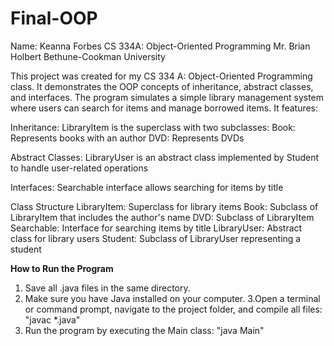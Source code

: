 # Final-OOP
Name: Keanna Forbes
CS 334A: Object-Oriented Programming
Mr. Brian Holbert
Bethune-Cookman University

This project was created for my CS 334 A: Object-Oriented Programming class. It demonstrates the OOP concepts of inheritance, abstract classes, and interfaces. The program simulates a simple library management system where users can search for items and manage borrowed items. It features:

Inheritance:
LibraryItem is the superclass with two subclasses:
Book: Represents books with an author
DVD: Represents DVDs

Abstract Classes:
LibraryUser is an abstract class implemented by Student to handle user-related operations

Interfaces:
Searchable interface allows searching for items by title

Class Structure
LibraryItem: Superclass for library items 
Book: Subclass of LibraryItem that includes the author's name
DVD: Subclass of LibraryItem
Searchable: Interface for searching items by title
LibraryUser: Abstract class for library users
Student: Subclass of LibraryUser representing a student

**How to Run the Program**
1. Save all .java files in the same directory.
2. Make sure you have Java installed on your computer.
3.Open a terminal or command prompt, navigate to the project folder, and compile all files: "javac *.java"
4. Run the program by executing the Main class: "java Main"
